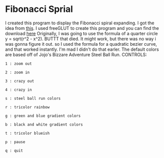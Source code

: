 # Fibonacci Sprial
I created this program to display the Fibonacci spiral expanding. I got the idea from [this](https://upload.wikimedia.org/wikipedia/commons/e/e9/GoldenSpiralLogarithmic_color_in.gif). I used freeGLUT to create this program and you can find the download [here](http://freeglut.sourceforge.net/)
Originally, I was going to use the formula of a quarter circle y = sqrt(r^2 - x^2). BUTTT that died. It might work, but there was no way i was gonna figure it out. so I used the formula for a quadratic bezier curve, and that worked instantly. I'm mad I didn't do that earler.
The default colors are based off of Jojo's Bizzare Adventure Steel Ball Run.
CONTROLS:

	1 : zoom out

	2 : zoom in

	3 : crazy out

	4 : crazy in

	s : steel ball run colors

	r : tricolor rainbow 

	g : green and blue gradient colors

	b : black and white gradient colors

	t : tricolor blueish

	p : pause

	q : quit
